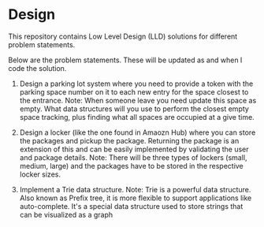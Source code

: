 # Design

This repository contains Low Level Design (LLD) solutions for different problem statements.

Below are the problem statements. These will be updated as and when I code the solution.

1. Design a parking lot system where you need to provide a token with the parking space number on it to each new entry for the space closest to the entrance. 
Note: When someone leave you need update this space as empty. What data structures will you use to perform the closest empty space tracking, plus finding what all spaces are occupied at a give time.

2. Design a locker (like the one found in Amaozn Hub) where you can store the packages and pickup the package. Returning the package is an extension of this and can be easily implemented by validating the user and package details. 
Note: There will be three types of lockers (small, medium, large) and the packages have to be stored in the respective locker sizes. 

3. Implement a Trie data structure. 
Note: Trie is a powerful data structure. Also known as Prefix tree, it is more flexible to support applications like auto-complete. It's a special data structure used to store strings that can be visualized as a graph
